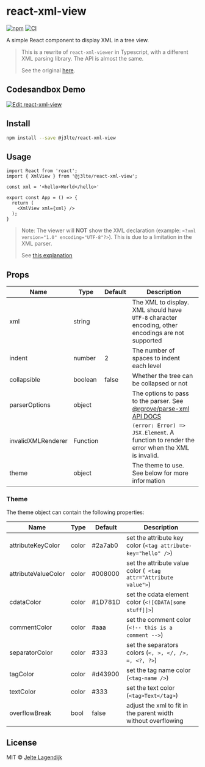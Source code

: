 # react-xml-view

[![npm](http://img.shields.io/npm/v/@j3lte/react-xml-view.svg)](https://www.npmjs.com/package/@j3lte/react-xml-view) [![CI](https://github.com/j3lte/react-xml-view/actions/workflows/ci.yml/badge.svg)](https://github.com/j3lte/react-xml-view/actions/workflows/ci.yml)


A simple React component to display XML in a tree view.

> This is a rewrite of `react-xml-viewer` in Typescript, with a different XML parsing library. The API is almost the same.
>
> See the original [here](https://github.com/alissonmbr/react-xml-viewer).

## Codesandbox Demo

[![Edit react-xml-view](https://codesandbox.io/static/img/play-codesandbox.svg)](https://codesandbox.io/s/j3lte-react-xml-view-7zq0uo)
## Install

```bash
npm install --save @j3lte/react-xml-view
```

## Usage

```tsx
import React from 'react';
import { XmlView } from '@j3lte/react-xml-view';

const xml = '<hello>World</hello>'

export const App = () => {
  return (
	<XmlView xml={xml} />
  );
}
```

> Note: The viewer will **NOT** show the XML declaration (example: `<?xml version="1.0" encoding="UTF-8"?>`). This is due to a limitation in the XML parser.
>
> See [this explanation](https://rgrove.github.io/parse-xml/index.html#not-features)

## Props

| Name | Type | Default | Description |
| --- | --- | --- | --- |
| xml | string | | The XML to display. XML should have `UTF-8` character encoding, other encodings are not supported |
| indent | number | 2 | The number of spaces to indent each level |
| collapsible | boolean | false | Whether the tree can be collapsed or not |
| parserOptions | object | | The options to pass to the parser. See [@rgrove/parse-xml API DOCS](https://rgrove.github.io/parse-xml/types/ParserOptions.html) |
| invalidXMLRenderer | Function | | `(error: Error) => JSX.Element`. A function to render the error when the XML is invalid. |
| theme | object | | The theme to use. See below for more information |

### Theme

The theme object can contain the following properties:

| Name | Type | Default | Description |
| --- | --- | --- | --- |
| attributeKeyColor | color | #2a7ab0 | set the attribute key color (`<tag attribute-key="hello" />`) |
| attributeValueColor | color | #008000 | set the attribute value color (` <tag attr="Attribute value">`) |
| cdataColor | color | #1D781D | set the cdata element color (`<![CDATA[some stuff]]>`) |
| commentColor | color | #aaa | set the comment color (`<!-- this is a comment -->`)
| separatorColor | color | #333 | set the separators colors (`<, >, </, />, =, <?, ?>`)
| tagColor | color | #d43900 | set the tag name color (`<tag-name />`) |
| textColor | color | #333 | set the text color (`<tag>Text</tag>`)|
| overflowBreak | bool | false | adjust the xml to fit in the parent width without overflowing|

## License

MIT © [Jelte Lagendijk](https://github.com/j3lte)
